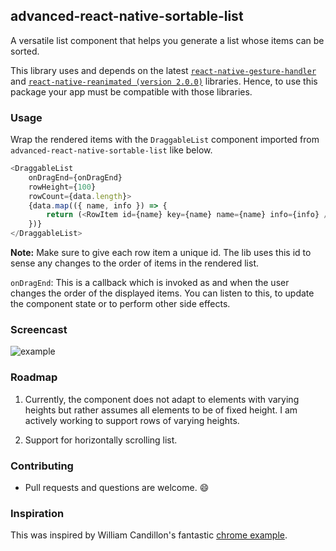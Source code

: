 ## advanced-react-native-sortable-list
A versatile list component that helps you generate a list whose items can be sorted.

This library uses and depends on the latest [`react-native-gesture-handler`](https://docs.swmansion.com/react-native-gesture-handler/) and [`react-native-reanimated (version 2.0.0)`](https://docs.swmansion.com/react-native-reanimated/) libraries.
Hence, to use this package your app must be compatible with those libraries.

### Usage

Wrap the rendered items with the `DraggableList` component imported from `advanced-react-native-sortable-list` like below.

```typescript jsx
<DraggableList
    onDragEnd={onDragEnd}
    rowHeight={100}
    rowCount={data.length}>
    {data.map(({ name, info }) => {
        return (<RowItem id={name} key={name} name={name} info={info} />);
    })}
</DraggableList>
```

**Note:** Make sure to give each row item a unique id. The lib uses this id to sense any changes to the order of items in the rendered list.

`onDragEnd`: This is a callback which is invoked as and when the user changes the order of the displayed items. You can listen to this, to update the component
state or to perform other side effects.

### Screencast

![example](example/gif/example_screencast.gif)

### Roadmap

1. Currently, the component does not adapt to elements with varying heights but rather assumes all elements to be of fixed height. I am actively working to support rows of varying heights. 
   
2. Support for horizontally scrolling list.

### Contributing

* Pull requests and questions are welcome. 😄

### Inspiration

This was inspired by William Candillon's fantastic [chrome example](https://www.youtube.com/watch?v=-39OEXk_mWc).

